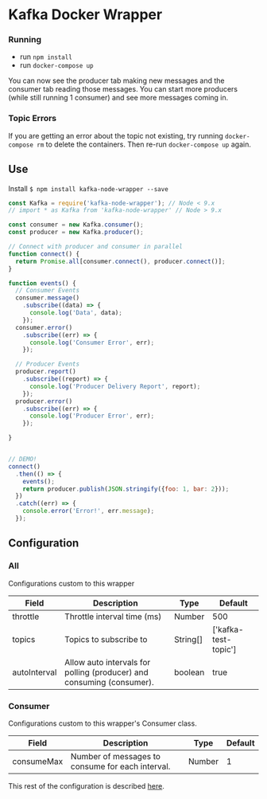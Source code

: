 # Kafka Docker Wrapper

### Running

* run `npm install`
* run `docker-compose up`

You can now see the producer tab making new messages and the consumer tab reading those messages. You can start more producers (while still running 1 consumer) and see more messages coming in.

### Topic Errors

If you are getting an error about the topic not existing, try running `docker-compose rm` to delete the containers. Then re-run `docker-compose up` again.

## Use

Install
`$ npm install kafka-node-wrapper --save`

```javascript
const Kafka = require('kafka-node-wrapper'); // Node < 9.x
// import * as Kafka from 'kafka-node-wrapper' // Node > 9.x

const consumer = new Kafka.consumer();
const producer = new Kafka.producer();

// Connect with producer and consumer in parallel
function connect() {
  return Promise.all[consumer.connect(), producer.connect()];
}

function events() {
  // Consumer Events
  consumer.message()
    .subscribe((data) => {
      console.log('Data', data);
    });
  consumer.error()
    .subscribe((err) => {
      console.log('Consumer Error', err);
    });

  // Producer Events
  producer.report()
    .subscribe((report) => {
      console.log('Producer Delivery Report', report);
    });
  producer.error()
    .subscribe((err) => {
      console.log('Producer Error', err);
    });

}


// DEMO!
connect()
  .then(() => {
    events();
    return producer.publish(JSON.stringify({foo: 1, bar: 2}));
  })
  .catch((err) => {
    console.error('Error!', err.message);
  });
```

## Configuration

### All

Configurations custom to this wrapper

|   Field    | Description|   Type     | Default   |
|------------|------------|------------|-----------|
| throttle   | Throttle interval time (ms) | Number | 500|
| topics     | Topics to subscribe to  | String[]  | \['kafka-test-topic'\] |
| autoInterval | Allow auto intervals for polling (producer) and consuming (consumer). | boolean  | true |

### Consumer

Configurations custom to this wrapper's Consumer class.

|   Field    | Description|   Type     | Default   |
|------------|------------|------------|-----------|
| consumeMax   | Number of messages to consume for each interval. | Number | 1 |

This rest of the configuration is described [here](https://raw.githubusercontent.com/edenhill/librdkafka/0.11.1.x/CONFIGURATION.md).
